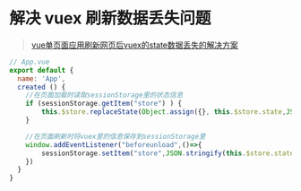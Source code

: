 # 解决 vuex 刷新数据丢失问题

> [vue单页面应用刷新网页后vuex的state数据丢失的解决方案](https://blog.csdn.net/guzhao593/article/details/81435342)

```js
// App.vue
export default {
  name: 'App',
  created () {
    //在页面加载时读取sessionStorage里的状态信息
    if (sessionStorage.getItem("store") ) {
        this.$store.replaceState(Object.assign({}, this.$store.state,JSON.parse(sessionStorage.getItem("store"))))
    }

    //在页面刷新时将vuex里的信息保存到sessionStorage里
    window.addEventListener("beforeunload",()=>{
        sessionStorage.setItem("store",JSON.stringify(this.$store.state))
    })
  }
}
```

